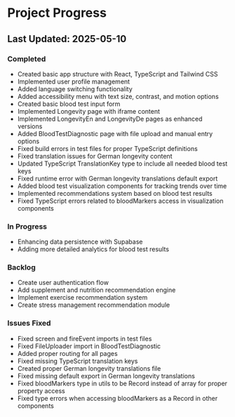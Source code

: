 
# Project Progress

## Last Updated: 2025-05-10

### Completed
- Created basic app structure with React, TypeScript and Tailwind CSS
- Implemented user profile management
- Added language switching functionality
- Added accessibility menu with text size, contrast, and motion options
- Created basic blood test input form
- Implemented Longevity page with iframe content
- Implemented LongevityEn and LongevityDe pages as enhanced versions
- Added BloodTestDiagnostic page with file upload and manual entry options
- Fixed build errors in test files for proper TypeScript definitions
- Fixed translation issues for German longevity content
- Updated TypeScript TranslationKey type to include all needed blood test keys
- Fixed runtime error with German longevity translations default export
- Added blood test visualization components for tracking trends over time
- Implemented recommendations system based on blood test results
- Fixed TypeScript errors related to bloodMarkers access in visualization components

### In Progress
- Enhancing data persistence with Supabase
- Adding more detailed analytics for blood test results

### Backlog
- Create user authentication flow
- Add supplement and nutrition recommendation engine
- Implement exercise recommendation system
- Create stress management recommendation module

### Issues Fixed
- Fixed screen and fireEvent imports in test files
- Fixed FileUploader import in BloodTestDiagnostic
- Added proper routing for all pages
- Fixed missing TypeScript translation keys
- Created proper German longevity translations file
- Fixed missing default export in German longevity translations
- Fixed bloodMarkers type in utils to be Record instead of array for proper property access
- Fixed type errors when accessing bloodMarkers as a Record in other components

